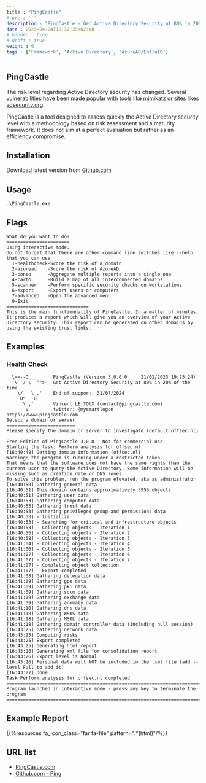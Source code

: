 ```yaml
---
title : "PingCastle"
# pre : ' '
description : "PingCastle - Get Active Directory Security at 80% in 20% of the time."
date : 2023-04-04T18:37:35+02:00
# hidden : true
# draft : true
weight : 0
tags : ['Framework', 'Active Directory', 'AzureAD/EntraID']
---
```


## PingCastle

The risk level regarding Active Directory security has changed. Several vulnerabilities have been made popular with tools like [mimikatz](https://github.com/gentilkiwi/mimikatz) or sites likes [adsecurity.org](http://adsecurity.org/).

PingCastle is a tool designed to assess quickly the Active Directory security level with a methodology based on risk assessment and a maturity framework.
It does not aim at a perfect evaluation but rather as an efficiency compromise.

## Installation

Download latest version from [Github.com](https://github.com/vletoux/pingcastle/releases)

## Usage

```plain
.\PingCastle.exe
```

## Flags

```plain
What do you want to do?
=======================
Using interactive mode.
Do not forget that there are other command line switches like --help that you can use
  1-healthcheck-Score the risk of a domain
  2-azuread    -Score the risk of AzureAD
  3-conso      -Aggregate multiple reports into a single one
  4-carto      -Build a map of all interconnected domains
  5-scanner    -Perform specific security checks on workstations
  6-export     -Export users or computers
  7-advanced   -Open the advanced menu
  0-Exit
==============================
This is the main functionnality of PingCastle. In a matter of minutes, it produces a report which will give you an overview of your Active Directory security. This report can be generated on other domains by using the existing trust links.
```

## Examples

### Health Check

```plain
  \==--O___      PingCastle (Version 3.0.0.0     21/02/2023 19:25:24)
   \  / \  "">   Get Active Directory Security at 80% in 20% of the time
    \/   \ ,'    End of support: 31/07/2024
     O"---O
      \ ,'       Vincent LE TOUX (contact@pingcastle.com)
       v         twitter: @mysmartlogon       https://www.pingcastle.com
Select a domain or server
=========================
Please specify the domain or server to investigate (default:offsec.nl)

Free Edition of PingCastle 3.0.0 - Not for commercial use
Starting the task: Perform analysis for offsec.nl
[16:40:48] Getting domain information (offsec.nl)
Warning: the program is running under a restricted token.
That means that the software does not have the same rights than the current user to query the Active Directory. Some information will be missing such as creation date or DNS zones.
To solve this problem, run the program elevated, aka as administrator
[16:40:50] Gathering general data
[16:40:51] This domain contains approximatively 3955 objects
[16:40:51] Gathering user data
[16:40:53] Gathering computer data
[16:40:53] Gathering trust data
[16:40:53] Gathering privileged group and permissions data
[16:40:53] - Initialize
[16:40:53] - Searching for critical and infrastructure objects
[16:40:53] - Collecting objects - Iteration 1
[16:40:56] - Collecting objects - Iteration 2
[16:40:58] - Collecting objects - Iteration 3
[16:41:04] - Collecting objects - Iteration 4
[16:41:06] - Collecting objects - Iteration 5
[16:41:07] - Collecting objects - Iteration 6
[16:41:07] - Collecting objects - Iteration 7
[16:41:07] - Completing object collection
[16:41:07] - Export completed
[16:41:08] Gathering delegation data
[16:41:09] Gathering gpo data
[16:41:09] Gathering pki data
[16:41:09] Gathering sccm data
[16:41:09] Gathering exchange data
[16:41:09] Gathering anomaly data
[16:41:10] Gathering dns data
[16:41:18] Gathering WSUS data
[16:41:18] Gathering MSOL data
[16:41:18] Gathering domain controller data (including null session)
[16:43:25] Gathering network data
[16:43:25] Computing risks
[16:43:25] Export completed
[16:43:25] Generating html report
[16:43:26] Generating xml file for consolidation report
[16:43:26] Export level is Normal
[16:43:26] Personal data will NOT be included in the .xml file (add --level Full to add it)
[16:43:27] Done
Task Perform analysis for offsec.nl completed
=============================================================================
Program launched in interactive mode - press any key to terminate the program
=============================================================================
```

## Example Report

{{%resources fa_icon_class="far fa-file" pattern=".*(html)"/%}}

## URL list

- [PingCastle.com](https://www.pingcastle.com/)
- [Github.com - Ping](https://github.com/vletoux/pingcastle/releases)
